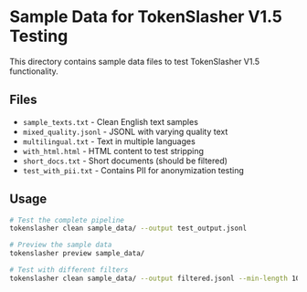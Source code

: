 # Sample Data for TokenSlasher V1.5 Testing

This directory contains sample data files to test TokenSlasher V1.5 functionality.

## Files

- `sample_texts.txt` - Clean English text samples
- `mixed_quality.jsonl` - JSONL with varying quality text  
- `multilingual.txt` - Text in multiple languages
- `with_html.html` - HTML content to test stripping
- `short_docs.txt` - Short documents (should be filtered)
- `test_with_pii.txt` - Contains PII for anonymization testing

## Usage

```bash
# Test the complete pipeline
tokenslasher clean sample_data/ --output test_output.jsonl

# Preview the sample data  
tokenslasher preview sample_data/

# Test with different filters
tokenslasher clean sample_data/ --output filtered.jsonl --min-length 100 --languages en
``` 